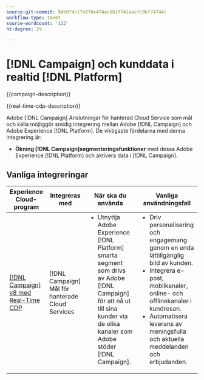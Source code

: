 ```yaml
---
source-git-commit: 94b074c17e976e4f4acbb1ff41aacfc9bf74744c
workflow-type: tm+mt
source-wordcount: '122'
ht-degree: 2%

---
```



# [!DNL Campaign] och kunddata i realtid [!DNL Platform]

{{campaign-description}}

{{real-time-cdp-description}}

Adobe [!DNL Campaign] Anslutningar för hanterad Cloud Service som mål och källa möjliggör smidig integrering mellan Adobe [!DNL Campaign] och Adobe Experience [!DNL Platform]. De viktigaste fördelarna med denna integrering är:

+ **Ökning [!DNL Campaign]segmenteringsfunktioner** med dessa Adobe Experience [!DNL Platform] och aktivera data i [!DNL Campaign].

## Vanliga integreringar

<table>
    <thead>
        <tr>
            <th>Experience Cloud-program</th>
            <th>Integreras med</th>
            <th>När ska du använda</th>
            <th>Vanliga användningsfall</th>
        </tr>
    </thead>
    <tbody>
        <tr>
            <td><a href="../../integrations/tutorials/campaign-rtcdp/campaign-v8-real-time-cdp.md" target="_blank" rel="noreferrer">[!DNL Campaign] v8 med Real-Time CDP</a></td>
            <td>[!DNL Campaign] Mål för hanterade Cloud Services</td>
            <td>
                <ul style="margin-top: 0;">
                    <li>Utnyttja Adobe Experience [!DNL Platform] smarta segment som drivs av Adobe [!DNL Campaign] för att nå ut till sina kunder via de olika kanaler som Adobe stöder [!DNL Campaign].</li>
                </ul>
            </td>
            <td>
              <ul style="margin-top: 0;">
                <li>Driv personalisering och engagemang genom en enda lättillgänglig bild av kunden.</li>
                <li>Integrera e-post, mobilkanaler, online- och offlinekanaler i kundresan.</li>
                <li>Automatisera leverans av meningsfulla och aktuella meddelanden och erbjudanden.</li>
               <ul style="margin-top: 0;">
            </td>
        </tr>              
    </tbody>          
</table>
